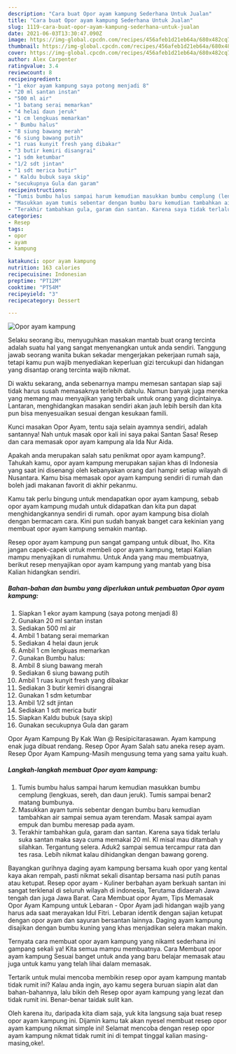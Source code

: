 ```yaml
---
description: "Cara buat Opor ayam kampung Sederhana Untuk Jualan"
title: "Cara buat Opor ayam kampung Sederhana Untuk Jualan"
slug: 1119-cara-buat-opor-ayam-kampung-sederhana-untuk-jualan
date: 2021-06-03T13:30:47.090Z
image: https://img-global.cpcdn.com/recipes/456afeb1d21eb64a/680x482cq70/opor-ayam-kampung-foto-resep-utama.jpg
thumbnail: https://img-global.cpcdn.com/recipes/456afeb1d21eb64a/680x482cq70/opor-ayam-kampung-foto-resep-utama.jpg
cover: https://img-global.cpcdn.com/recipes/456afeb1d21eb64a/680x482cq70/opor-ayam-kampung-foto-resep-utama.jpg
author: Alex Carpenter
ratingvalue: 3.4
reviewcount: 8
recipeingredient:
- "1 ekor ayam kampung saya potong menjadi 8"
- "20 ml santan instan"
- "500 ml air"
- "1 batang serai memarkan"
- "4 helai daun jeruk"
- "1 cm lengkuas memarkan"
- " Bumbu halus"
- "8 siung bawang merah"
- "6 siung bawang putih"
- "1 ruas kunyit fresh yang dibakar"
- "3 butir kemiri disangrai"
- "1 sdm ketumbar"
- "1/2 sdt jintan"
- "1 sdt merica butir"
- " Kaldu bubuk saya skip"
- "secukupnya Gula dan garam"
recipeinstructions:
- "Tumis bumbu halus sampai harum kemudian masukkan bumbu cemplung (lengkuas, sereh, dan daun jeruk). Tumis sampai benar2 matang bumbunya."
- "Masukkan ayam tumis sebentar dengan bumbu baru kemudian tambahkan air sampai semua ayam terendam. Masak sampai ayam empuk dan bumbu meresap pada ayam."
- "Terakhir tambahkan gula, garam dan santan. Karena saya tidak terlalu suka santan maka saya cuma memakai 20 ml. Kl misal mau ditambah y silahkan. Tergantung selera. Aduk2 sampai semua tercampur rata dan tes rasa. Lebih nikmat kalau dihidangkan dengan bawang goreng."
categories:
- Resep
tags:
- opor
- ayam
- kampung

katakunci: opor ayam kampung 
nutrition: 163 calories
recipecuisine: Indonesian
preptime: "PT12M"
cooktime: "PT54M"
recipeyield: "3"
recipecategory: Dessert

---
```



![Opor ayam kampung](https://img-global.cpcdn.com/recipes/456afeb1d21eb64a/680x482cq70/opor-ayam-kampung-foto-resep-utama.jpg)

Selaku seorang ibu, menyuguhkan masakan mantab buat orang tercinta adalah suatu hal yang sangat menyenangkan untuk anda sendiri. Tanggung jawab seorang  wanita bukan sekadar mengerjakan pekerjaan rumah saja, tetapi kamu pun wajib menyediakan keperluan gizi tercukupi dan hidangan yang disantap orang tercinta wajib nikmat.

Di waktu  sekarang, anda sebenarnya mampu memesan santapan siap saji tidak harus susah memasaknya terlebih dahulu. Namun banyak juga mereka yang memang mau menyajikan yang terbaik untuk orang yang dicintainya. Lantaran, menghidangkan masakan sendiri akan jauh lebih bersih dan kita pun bisa menyesuaikan sesuai dengan kesukaan famili. 

Kunci masakan Opor Ayam, tentu saja selain ayamnya sendiri, adalah santannya! Nah untuk masak opor kali ini saya pakai Santan Sasa! Resep dan cara memasak opor ayam kampung ala Ida Nur Aida.

Apakah anda merupakan salah satu penikmat opor ayam kampung?. Tahukah kamu, opor ayam kampung merupakan sajian khas di Indonesia yang saat ini disenangi oleh kebanyakan orang dari hampir setiap wilayah di Nusantara. Kamu bisa memasak opor ayam kampung sendiri di rumah dan boleh jadi makanan favorit di akhir pekanmu.

Kamu tak perlu bingung untuk mendapatkan opor ayam kampung, sebab opor ayam kampung mudah untuk didapatkan dan kita pun dapat menghidangkannya sendiri di rumah. opor ayam kampung bisa diolah dengan bermacam cara. Kini pun sudah banyak banget cara kekinian yang membuat opor ayam kampung semakin mantap.

Resep opor ayam kampung pun sangat gampang untuk dibuat, lho. Kita jangan capek-capek untuk membeli opor ayam kampung, tetapi Kalian mampu menyajikan di rumahmu. Untuk Anda yang mau membuatnya, berikut resep menyajikan opor ayam kampung yang mantab yang bisa Kalian hidangkan sendiri.

<!--inarticleads1-->

##### Bahan-bahan dan bumbu yang diperlukan untuk pembuatan Opor ayam kampung:

1. Siapkan 1 ekor ayam kampung (saya potong menjadi 8)
1. Gunakan 20 ml santan instan
1. Sediakan 500 ml air
1. Ambil 1 batang serai memarkan
1. Sediakan 4 helai daun jeruk
1. Ambil 1 cm lengkuas memarkan
1. Gunakan  Bumbu halus:
1. Ambil 8 siung bawang merah
1. Sediakan 6 siung bawang putih
1. Ambil 1 ruas kunyit fresh yang dibakar
1. Sediakan 3 butir kemiri disangrai
1. Gunakan 1 sdm ketumbar
1. Ambil 1/2 sdt jintan
1. Sediakan 1 sdt merica butir
1. Siapkan  Kaldu bubuk (saya skip)
1. Gunakan secukupnya Gula dan garam


Opor Ayam Kampung By Kak Wan @ Resipicitarasawan. Ayam kampung enak juga dibuat rendang. Resep Opor Ayam Salah satu aneka resep ayam. Resep Opor Ayam Kampung-Masih mengusung tema yang sama yaitu kuah. 

<!--inarticleads2-->

##### Langkah-langkah membuat Opor ayam kampung:

1. Tumis bumbu halus sampai harum kemudian masukkan bumbu cemplung (lengkuas, sereh, dan daun jeruk). Tumis sampai benar2 matang bumbunya.
1. Masukkan ayam tumis sebentar dengan bumbu baru kemudian tambahkan air sampai semua ayam terendam. Masak sampai ayam empuk dan bumbu meresap pada ayam.
1. Terakhir tambahkan gula, garam dan santan. Karena saya tidak terlalu suka santan maka saya cuma memakai 20 ml. Kl misal mau ditambah y silahkan. Tergantung selera. Aduk2 sampai semua tercampur rata dan tes rasa. Lebih nikmat kalau dihidangkan dengan bawang goreng.


Bayangkan gurihnya daging ayam kampung bersama kuah opor yang kental kaya akan rempah, pasti nikmat sekali disantap bersama nasi putih panas atau ketupat. Resep opor ayam - Kuliner berbahan ayam berkuah santan ini sangat terklenal di seluruh wilayah di indonesia, Terutama didaerah Jawa tengah dan juga Jawa Barat. Cara Membuat opor Ayam, Tips Memasak Opor Ayam Kampung untuk Lebaran - Opor Ayam jadi hidangan wajib yang harus ada saat merayakan Idul Fitri. Lebaran identik dengan sajian ketupat dengan opor ayam dan sayuran bersantan lainnya. Daging ayam kampung disajikan dengan bumbu kuning yang khas menjadikan selera makan makin. 

Ternyata cara membuat opor ayam kampung yang nikamt sederhana ini gampang sekali ya! Kita semua mampu membuatnya. Cara Membuat opor ayam kampung Sesuai banget untuk anda yang baru belajar memasak atau juga untuk kamu yang telah lihai dalam memasak.

Tertarik untuk mulai mencoba membikin resep opor ayam kampung mantab tidak rumit ini? Kalau anda ingin, ayo kamu segera buruan siapin alat dan bahan-bahannya, lalu bikin deh Resep opor ayam kampung yang lezat dan tidak rumit ini. Benar-benar taidak sulit kan. 

Oleh karena itu, daripada kita diam saja, yuk kita langsung saja buat resep opor ayam kampung ini. Dijamin kamu tak akan nyesel membuat resep opor ayam kampung nikmat simple ini! Selamat mencoba dengan resep opor ayam kampung nikmat tidak rumit ini di tempat tinggal kalian masing-masing,oke!.

